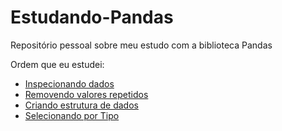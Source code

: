 # Estudando-Pandas
Repositório pessoal sobre meu estudo com a biblioteca Pandas

Ordem que eu estudei:

* [Inspecionando dados](https://github.com/DwarfThief/Estudando-Pandas/blob/master/inspecionando_os_dados.ipynb)
* [Removendo valores repetidos](https://github.com/DwarfThief/Estudando-Pandas/blob/master/Removendo%20valores%20repetidos.ipynb)
* [Criando estrutura de dados](https://github.com/DwarfThief/Estudando-Pandas/blob/master/Criando%20estrutura%20de%20dados.ipynb)
* [Selecionando por Tipo](https://github.com/DwarfThief/Estudando-Pandas/blob/master/Selecionando%20por%20Tipo.ipynb)